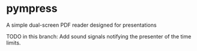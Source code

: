 pympress
========

A simple dual-screen PDF reader designed for presentations

TODO in this branch:
Add sound signals notifying the presenter of the time limits.
